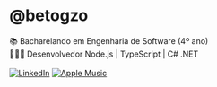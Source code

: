 # @betogzo

📚 Bacharelando em Engenharia de Software (4º ano)  
👨🏻‍💻 Desenvolvedor Node.js | TypeScript | C# .NET 
\
\
[![LinkedIn](https://img.shields.io/badge/linkedin-%230077B5.svg?style=for-the-badge&logo=linkedin&logoColor=white)](https://www.linkedin.com/in/albertogaleazzo) [![Apple Music](https://img.shields.io/badge/Apple_Music-9933CC?style=for-the-badge&logo=apple-music&logoColor=white)](https://music.apple.com/profile/albertogaleazzo)
